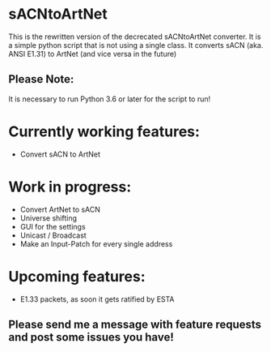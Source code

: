 # sACNtoArtNet
This is the rewritten version of the decrecated sACNtoArtNet converter. 
It is a simple python script that is not using a single class. It converts sACN (aka. ANSI E1.31) to ArtNet (and vice versa in the future)
## Please Note:
It is necessary to run Python 3.6 or later for the script to run!

# Currently working features:
- Convert sACN to ArtNet

# Work in progress:
- Convert ArtNet to sACN
- Universe shifting
- GUI for the settings
- Unicast / Broadcast
- Make an Input-Patch for every single address

# Upcoming features:
- E1.33 packets, as soon it gets ratified by ESTA

## Please send me a message with feature requests and post some issues you have!
